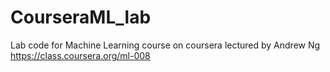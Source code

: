 # CourseraML_lab
Lab code for Machine Learning course on coursera lectured by Andrew Ng
https://class.coursera.org/ml-008
